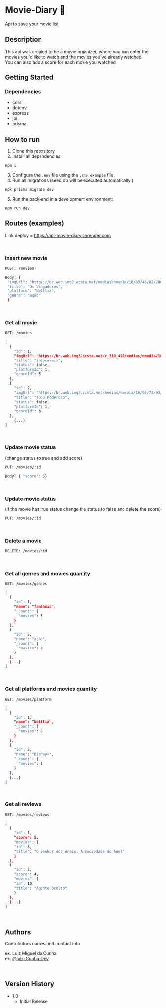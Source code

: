 # Movie-Diary 🎥

Api to save your movie list


## Description

This api was created to be a movie organizer, where you can enter the movies you'd like to watch and the movies you've already watched.</br>
You can also add a score for each movie you watched

## Getting Started

### Dependencies

* cors
* dotenv
* express
* joi
* prisma


## How to run 

1. Clone this repository
2. Install all dependencies

```bash
npm i
```

3. Configure the `.env` file using the `.env.example` file 
4.  Run all migrations (seed db will be executed automatically )

```bash
npx prisma migrate dev
```

5. Run the back-end in a development environment:

```bash
npm run dev
```

## Routes (examples)

Link deploy = https://api-movie-diary.onrender.com
 
</br>

### Insert new movie
```bash
POST: /movies

Body: {
 "imgUrl": "https://br.web.img2.acsta.net/medias/nmedia/18/89/43/82/20052140.jpg",
 "title": "Os Vingadores",
 "platform": "Netflix",
 "genre": "ação"
 }
```
</br>

### Get all movie
```bash
GET: /movies

[
  {
    "id": 1,
    "imgUrl": "https://br.web.img3.acsta.net/c_310_420/medias/nmedia/18/89/89/00/20143859.jpg",
    "title": "intocaveis",
    "status": false,
    "platformId": 1,
    "genreId": 5
  },
  {
    "id": 2,
    "imgUrl": "https://br.web.img2.acsta.net/medias/nmedia/18/95/73/93/20425650.jpg",
    "title": "Todo Poderoso",
    "status": false,
    "platformId": 1,
    "genreId": 6
  },
    {...}
]
```
</br>

### Update movie status 
(change status to true and add score)
```bash
PUT: /movies/:id

Body: { "score": 5}
```

</br>

### Update movie status 
(if the movie has true status change the status to false and delete the score)
```bash
PUT: /movies/:id
```

</br>

### Delete a movie
```bash
DELETE: /movies/:id
```
</br>

### Get all genres and movies quantity
```bash
GET: /movies/genres

[
  {
    "id": 1,
    "name": "fantasia",
    "_count": {
      "movies": 3
    }
  },
  {
    "id": 2,
    "name": "ação",
    "_count": {
      "movies": 3
    }
  },
  {...}
]
```

</br>

### Get all platforms and movies quantity
```bash
GET: /movies/platform

[
  {
    "id": 1,
    "name": "Netflix",
    "_count": {
      "movies": 8
    }
  },
  {
    "id": 2,
    "name": "Disney+",
    "_count": {
      "movies": 1
    }
  },
  {...}
]
```

</br>

### Get all reviews
```bash
GET: /movies/reviews

[
  {
    "id": 1,
    "score": 5,
    "movies": {
    "id": 3,
    "title": "O Senhor dos Anéis: A Sociedade do Anel"
    }
  },
  {
    "id": 2,
    "score": 4,
    "movies": {
    "id": 10,
    "title": "Agente Oculto"
    }
  },
  {...}
]
```
</br>

## Authors

Contributors names and contact info

ex. Luiz Miguel da Cunha </br>
ex. [@luiz-Cunha-Dev](https://github.com/Luiz-Cunha-Dev)

</br>

## Version History

* 1.0
    * Initial Release